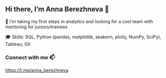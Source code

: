 ## Hi there, I’m Anna Berezhneva 👋


👀 I'm taking my first steps in analytics and looking for a cool team with mentoring for juniors/trainees

:mortar_board: Skills: SQL, Python (pandas, matplotlib, seaborn, plotly, NumPy, SciPy), Tableau, Git

### Connect with me 📫
https://t.me/anna_berezhneva

<!---
bas1101/bas1101 is a ✨ special ✨ repository because its `README.md` (this file) appears on your GitHub profile.
You can click the Preview link to take a look at your changes.
--->
